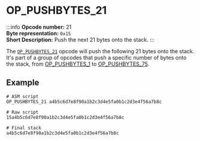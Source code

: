 # OP_PUSHBYTES_21
:::info
**Opcode number:** 21  
**Byte representation:** `0x15`  
**Short Description:** Push the next 21 bytes onto the stack. 
:::

The [`OP_PUSHBYTES_21`](./OP_PUSHBYTES_21.md) opcode will push the following 21 bytes onto the stack. It's part of a group of opcodes that push a specific number of bytes onto the stack, from [OP_PUSHBYTES_1](./OP_PUSHBYTES_1.md) to [OP_PUSHBYTES_75](./OP_PUSHBYTES_75.md).

## Example
```shell
# ASM script
OP_PUSHBYTES_21 a4b5c6d7e8f90a1b2c3d4e5fa0b1c2d3e4f56a7b8c

# Raw script
15a4b5c6d7e8f90a1b2c3d4e5fa0b1c2d3e4f56a7b8c

# Final stack
a4b5c6d7e8f90a1b2c3d4e5fa0b1c2d3e4f56a7b8c
```

